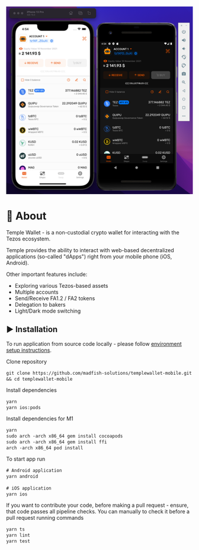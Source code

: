 
![application screenshot](./docs/assets/readmeScreenshot.png)

# 📝 About

Temple Wallet -  is a non-custodial crypto wallet for interacting with the Tezos ecosystem.

Temple provides the ability to interact with web-based decentralized applications (so-called "dApps") right from your mobile phone (iOS, Android).

Other important features include:
- Exploring various Tezos-based assets
- Multiple accounts
- Send/Receive FA1.2 / FA2  tokens
- Delegation to bakers
- Light/Dark mode switching

## ▶️ Installation

To run application from source code locally - please follow [environment setup instructions](https://reactnative.dev/docs/environment-setup).

Clone repository
```
git clone https://github.com/madfish-solutions/templewallet-mobile.git && cd templewallet-mobile
```

Install dependencies
```
yarn
yarn ios:pods
```

Install dependencies for M1
```
yarn
sudo arch -arch x86_64 gem install cocoapods
sudo arch -arch x86_64 gem install ffi
arch -arch x86_64 pod install
```

To start app run
```
# Android application
yarn android

# iOS application
yarn ios
```

If you want to contribute your code, before making a pull request - ensure, that code passes all pipeline checks. You can manually to check it before a pull request running commands
```
yarn ts
yarn lint
yarn test
```
